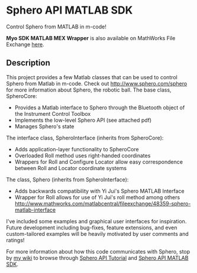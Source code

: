 # Sphero API MATLAB SDK

Control Sphero from MATLAB in m-code!

**Myo SDK MATLAB MEX Wrapper** is also available on MathWorks File Exchange [here](http://www.mathworks.com/matlabcentral/fileexchange/52746-sphero-api-matlab-sdk).

## Description

This project provides a few Matlab classes that can be used to control Sphero from Matlab in m-code. Check out http://www.sphero.com/sphero for more information about Sphero, the robotic ball. 
The base class, SpheroCore: 

* Provides a Matlab interface to Sphero through the Bluetooth object of the 
  Instrument Control Toolbox 
* Implements the low-level Sphero API (see attached pdf) 
* Manages Sphero's state

The interface class, SpheroInterface (inherits from SpheroCore): 
* Adds application-layer functionality to SpheroCore 
* Overloaded Roll method uses right-handed coordinates 
* Wrappers for Roll and Configure Locator allow easy correspondence between 
  Roll and Locator coordinate systems

The class, Sphero (inherits from SpheroInterface): 
* Adds backwards compatibility with Yi Jui's Sphero MATLAB Interface 
* Wrapper for Roll allows for use of Yi Jui's roll method among others 
  http://www.mathworks.com/matlabcentral/fileexchange/48359-sphero-matlab-interface

I've included some examples and graphical user interfaces for inspiration. 
Future development including bug-fixes, feature extensions, and even 
custom-tailored examples will be heavily motivated by user comments and 
ratings!

For more information about how this code communicates with Sphero, stop by [my wiki](http://wiki.mark-toma.com/) to browse through [Sphero API Tutorial](http://wiki.mark-toma.com/view/Sphero_API_Tutorial) and [Sphero API MATLAB SDK](http://wiki.mark-toma.com/view/Sphero_API_Matlab_SDK).
